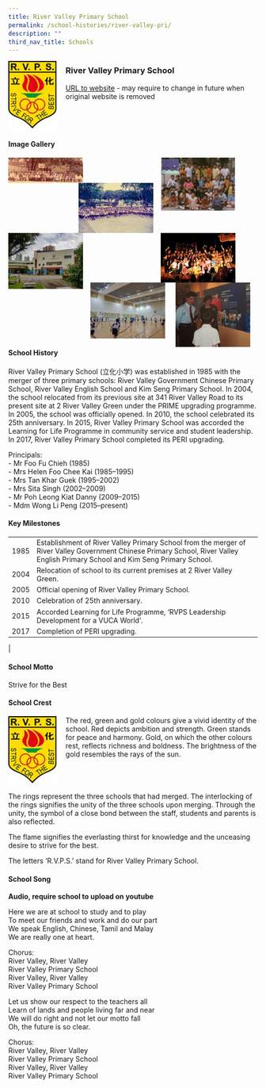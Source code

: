 ```yaml
---
title: River Valley Primary School
permalink: /school-histories/river-valley-pri/
description: ""
third_nav_title: Schools
---
```

<img src="/images/rivervalleypri1.jpg" style="width:20%;margin-right:15px;" align = "left">

### **River Valley Primary School**
[URL to website](https://rivervalleypri.moe.edu.sg/) - may require to change in future when original website is removed

<br clear="left">

#### **Image Gallery**

<p><a href="/images/rivervalleypri2.jpg">  
<img src="/images/rivervalleypri2.jpg" style="width:30%;margin-right:15px;" align = "left">
</a></p>

<p><a href="/images/rivervalleypri4.jpg">  
<img src="/images/rivervalleypri4.jpg" style="width:30%;margin-right:45px;" align = "right">
</a></p>

<p><a href="/images/rivervalleypri3.jpg">  
<img src="/images/rivervalleypri3.jpg" style="width:30%;margin-right:15px;" align = "right">
</a></p>

<p><a href="/images/rivervalleypri5.jpg">  
<img src="/images/rivervalleypri5.jpg" style="width:30%;margin-right:15px;" align = "left">
</a></p>

<p><a href="/images/rivervalleypri7.jpg">  
<img src="/images/rivervalleypri7.jpg" style="width:30%;margin-right:45px;" align = "right">
</a></p>

<p><a href="/images/rivervalleypri6.jpg">  
<img src="/images/rivervalleypri6.jpg" style="width:30%;margin-right:15px;" align = "right">
</a></p>

<p><a href="/images/rivervalleypri8.jpg">  
<img src="/images/rivervalleypri8.jpg" style="width:30%;margin-right:15px;" align = "left">
</a></p>

<br clear="left">

#### **School History**
River Valley Primary School (立化小学) was established in 1985 with the merger of three primary schools: River Valley Government Chinese Primary School, River Valley English School and Kim Seng Primary School. In 2004, the school relocated from its previous site at 341 River Valley Road to its present site at 2 River Valley Green under the PRIME upgrading programme. In 2005, the school was officially opened. In 2010, the school celebrated its 25th anniversary. In 2015, River Valley Primary School was accorded the Learning for Life Programme in community service and student leadership. In 2017, River Valley Primary School completed its PERI upgrading.

Principals:<br>
\- Mr Foo Fu Chieh (1985)<br>
\- Mrs Helen Foo Chee Kai (1985–1995)<br>
\- Mrs Tan Khar Guek (1995–2002)<br>
\- Mrs Sita Singh (2002–2009)<br>
\- Mr Poh Leong Kiat Danny (2009–2015)<br>
\- Mdm Wong Li Peng (2015–present)

#### **Key Milestones**

|  |  |
|:---:|---|
| 1985 | Establishment of River Valley Primary School from the merger of River Valley Government Chinese Primary School, River Valley English Primary School and Kim Seng Primary School. |
| 2004 | Relocation of school to its current premises at 2 River Valley Green. |
| 2005 | Official opening of River Valley Primary School. |
| 2010 | Celebration of 25th anniversary. |
| 2015 | Accorded Learning for Life Programme, ‘RVPS Leadership Development for a VUCA World’. |
| 2017 | Completion of PERI upgrading. |
|

#### **School Motto**
Strive for the Best

#### **School Crest**
<img src="/images/rivervalleypri1.jpg" style="width:20%;margin-right:15px;" align = "left">

The red, green and gold colours give a vivid identity of the school. Red depicts ambition and strength. Green stands for peace and harmony. Gold, on which the other colours rest, reflects richness and boldness. The brightness of the gold resembles the rays of the sun.

<br clear="left">

The rings represent the three schools that had merged. The interlocking of the rings signifies the unity of the three schools upon merging. Through the unity, the symbol of a close bond between the staff, students and parents is also reflected.

The flame signifies the everlasting thirst for knowledge and the unceasing desire to strive for the best.

The letters ‘R.V.P.S.’ stand for River Valley Primary School.

#### **School Song**
**Audio, require school to upload on youtube**

Here we are at school to study and to play<br>
To meet our friends and work and do our part<br>
We speak English, Chinese, Tamil and Malay<br>
We are really one at heart.

Chorus:<br>
River Valley, River Valley<br>
River Valley Primary School<br>
River Valley, River Valley<br>
River Valley Primary School

Let us show our respect to the teachers all<br>
Learn of lands and people living far and near<br>
We will do right and not let our motto fall<br>
Oh, the future is so clear.

Chorus:<br>
River Valley, River Valley<br>
River Valley Primary School<br>
River Valley, River Valley<br>
River Valley Primary School